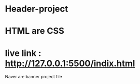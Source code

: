 # Header-project


# HTML are CSS 
# live link : http://127.0.0.1:5500/indix.html

Naver are banner project file 

